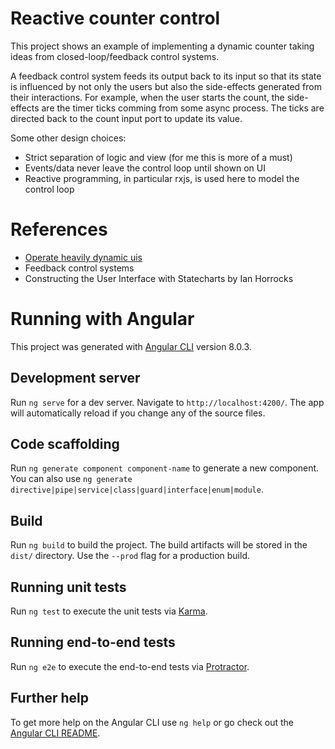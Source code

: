 # Reactive counter control

This project shows an example of implementing a dynamic counter taking ideas from closed-loop/feedback control systems.

A feedback control system feeds its output back to its input so that its state is influenced by not only the users but also the side-effects generated from their interactions. For example, when the user starts the count, the side-effects are the timer ticks comming from some async process. The ticks are directed back to the count input port to update its value.

Some other design choices:
-   Strict separation of logic and view (for me this is more of a must)
-   Events/data never leave the control loop until shown on UI
-   Reactive programming, in particular rxjs, is used here to model the control loop

# References

-   [Operate heavily dynamic uis](https://github.com/BioPhoton/ng-operate-heavily-dynamic-uis)
-   Feedback control systems
-   Constructing the User Interface with Statecharts by Ian Horrocks

# Running with Angular
This project was generated with [Angular CLI](https://github.com/angular/angular-cli) version 8.0.3.

## Development server

Run `ng serve` for a dev server. Navigate to `http://localhost:4200/`. The app will automatically reload if you change any of the source files.

## Code scaffolding

Run `ng generate component component-name` to generate a new component. You can also use `ng generate directive|pipe|service|class|guard|interface|enum|module`.

## Build

Run `ng build` to build the project. The build artifacts will be stored in the `dist/` directory. Use the `--prod` flag for a production build.

## Running unit tests

Run `ng test` to execute the unit tests via [Karma](https://karma-runner.github.io).

## Running end-to-end tests

Run `ng e2e` to execute the end-to-end tests via [Protractor](http://www.protractortest.org/).

## Further help

To get more help on the Angular CLI use `ng help` or go check out the [Angular CLI README](https://github.com/angular/angular-cli/blob/master/README.md).
